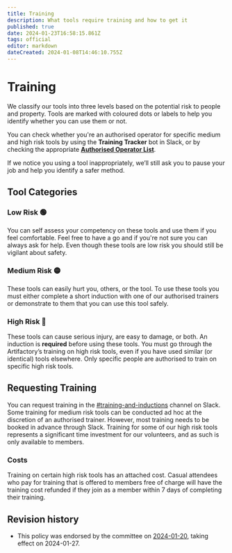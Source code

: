 ```yaml
---
title: Training
description: What tools require training and how to get it
published: true
date: 2024-01-23T16:58:15.861Z
tags: official
editor: markdown
dateCreated: 2024-01-08T14:46:10.755Z
---
```


# Training

We classify our tools into three levels based on the potential risk to people and property. Tools are marked with coloured dots or labels to help you identify whether you can use them or not.

You can check whether you're an authorised operator for specific medium and high risk tools by using the **Training Tracker** bot in Slack, or by checking the appropriate **[Authorised Operator List](/docs/reports/machine_operators)**.

If we notice you using a tool inappropriately, we’ll still ask you to pause your job and help you identify a safer method.

## Tool Categories

### Low Risk 🟢

You can self assess your competency on these tools and use them if you feel comfortable. Feel free to have a go and if you're not sure you can always ask for help. Even though these tools are low risk you should still be vigilant about safety.

### Medium Risk 🟡

These tools can easily hurt you, others, or the tool. To use these tools you must either complete a short induction with one of our authorised trainers or demonstrate to them that you can use this tool safely.

### High Risk 🔴

These tools can cause serious injury, are easy to damage, or both. An induction is **required** before using these tools. You must go through the Artifactory’s training on high risk tools, even if you have used similar (or identical) tools elsewhere. Only specific people are authorised to train on specific high risk tools.

## Requesting Training

You can request training in the [#training-and-inductions](https://slack.com/app_redirect?channel=C069Q91GQGY&team=T0LQE2JNR) channel on Slack. Some training for medium risk tools can be conducted ad hoc at the discretion of an authorised trainer. However, most training needs to be booked in advance through Slack. Training for some of our high risk tools represents a significant time investment for our volunteers, and as such is only available to members. 

### Costs

Training on certain high risk tools has an attached cost. Casual attendees who pay for training that is offered to members free of charge will have the training cost refunded if they join as a member within 7 days of completing their training.

## Revision history

* This policy was endorsed by the committee on [2024-01-20](/minutes/Committee/2024-01-20), taking effect on 2024-01-27.